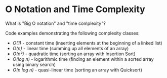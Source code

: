 # O Notation and Time Complexity

What is "Big O notation" and "time complexity"?

Code examples demonstrating the following complexity classes:
* *O(1)* - constant time (inserting elements at the beginning of a linked list)
* *O(n)* - linear time (summing up all elements of an array)
* *O(n²)* - quadratic time (sorting an array with Insertion Sort)
* *O(log n)* - logarithmic time (finding an element within a sorted array using binary search)
* *O(n log n)* - quasi-linear time (sorting an array with Quicksort)
